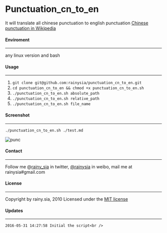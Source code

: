 Punctuation_cn_to_en
===================
It will translate all chinese punctuation to english punctuation
[Chinese punctuation in Wikipedia](https://zh.wikipedia.org/wiki/%E6%A0%87%E7%82%B9%E7%AC%A6%E5%8F%B7 "Wikipedia")

#### Enviroment
-----------
any linux version and bash

#### Usage
------------------
1. `git clone git@github.com:rainysia/punctuation_cn_to_en.git`
2. `cd punctuation_cn_to_en && chmod +x punctuation_cn_to_en.sh`
3. `./punctuation_cn_to_en.sh absolute_path`
4. `./punctuation_cn_to_en.sh relative_path`
5. `./punctuation_cn_to_en.sh file_name`

#### Screenshot
------------------
`./punctuation_cn_to_en.sh ./test.md`

![punc](https://cloud.githubusercontent.com/assets/1259324/15665993/dc4cc724-2740-11e6-9043-8e7ad7fb7879.png)


#### Contact
---------------------------------
Follow me @[rainy_sia](https://twitter.com/rainy_sia) in twitter, [@rainysia](http://weibo.com/rainysia) in weibo, mail me at rainysia#gmail.com 

#### License
---------------------------------
Copyright by rainy.sia, 2010 Licensed under the [MIT license](http://www.opensource.org/licenses/mit-license.php)

#### Updates
---------------------------------
```
2016-05-31 14:27:58 Initial the script<br />
```
